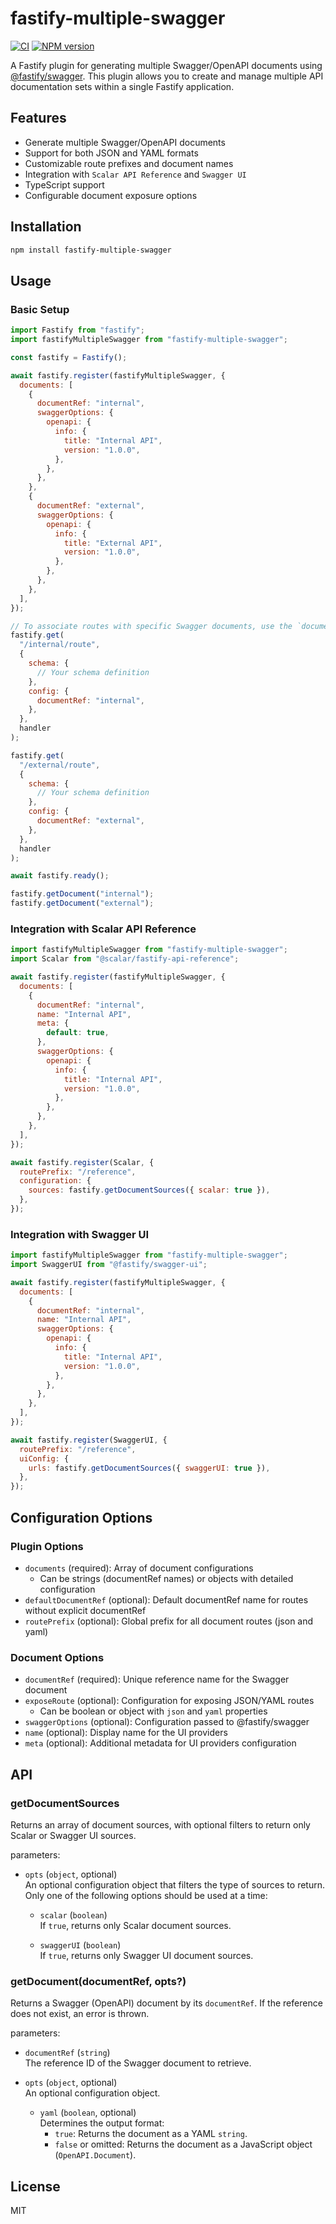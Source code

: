# fastify-multiple-swagger

[![CI](https://github.com/inyourtime/fastify-multiple-swagger/actions/workflows/ci.yml/badge.svg?branch=main)](https://github.com/inyourtime/fastify-multiple-swagger/actions/workflows/ci.yml)
[![NPM version](https://img.shields.io/npm/v/fastify-multiple-swagger.svg?style=flat)](https://www.npmjs.com/package/fastify-multiple-swagger)

A Fastify plugin for generating multiple Swagger/OpenAPI documents using [@fastify/swagger](https://github.com/fastify/fastify-swagger). This plugin allows you to create and manage multiple API documentation sets within a single Fastify application.

## Features

- Generate multiple Swagger/OpenAPI documents
- Support for both JSON and YAML formats
- Customizable route prefixes and document names
- Integration with `Scalar API Reference` and `Swagger UI`
- TypeScript support
- Configurable document exposure options

## Installation

```bash
npm install fastify-multiple-swagger
```

## Usage

### Basic Setup

```javascript
import Fastify from "fastify";
import fastifyMultipleSwagger from "fastify-multiple-swagger";

const fastify = Fastify();

await fastify.register(fastifyMultipleSwagger, {
  documents: [
    {
      documentRef: "internal",
      swaggerOptions: {
        openapi: {
          info: {
            title: "Internal API",
            version: "1.0.0",
          },
        },
      },
    },
    {
      documentRef: "external",
      swaggerOptions: {
        openapi: {
          info: {
            title: "External API",
            version: "1.0.0",
          },
        },
      },
    },
  ],
});

// To associate routes with specific Swagger documents, use the `documentRef` in the route configuration
fastify.get(
  "/internal/route",
  {
    schema: {
      // Your schema definition
    },
    config: {
      documentRef: "internal",
    },
  },
  handler
);

fastify.get(
  "/external/route",
  {
    schema: {
      // Your schema definition
    },
    config: {
      documentRef: "external",
    },
  },
  handler
);

await fastify.ready();

fastify.getDocument("internal");
fastify.getDocument("external");
```

### Integration with Scalar API Reference

```javascript
import fastifyMultipleSwagger from "fastify-multiple-swagger";
import Scalar from "@scalar/fastify-api-reference";

await fastify.register(fastifyMultipleSwagger, {
  documents: [
    {
      documentRef: "internal",
      name: "Internal API",
      meta: {
        default: true,
      },
      swaggerOptions: {
        openapi: {
          info: {
            title: "Internal API",
            version: "1.0.0",
          },
        },
      },
    },
  ],
});

await fastify.register(Scalar, {
  routePrefix: "/reference",
  configuration: {
    sources: fastify.getDocumentSources({ scalar: true }),
  },
});
```

### Integration with Swagger UI

```javascript
import fastifyMultipleSwagger from "fastify-multiple-swagger";
import SwaggerUI from "@fastify/swagger-ui";

await fastify.register(fastifyMultipleSwagger, {
  documents: [
    {
      documentRef: "internal",
      name: "Internal API",
      swaggerOptions: {
        openapi: {
          info: {
            title: "Internal API",
            version: "1.0.0",
          },
        },
      },
    },
  ],
});

await fastify.register(SwaggerUI, {
  routePrefix: "/reference",
  uiConfig: {
    urls: fastify.getDocumentSources({ swaggerUI: true }),
  },
});
```

## Configuration Options

### Plugin Options

- `documents` (required): Array of document configurations
  - Can be strings (documentRef names) or objects with detailed configuration
- `defaultDocumentRef` (optional): Default documentRef name for routes without explicit documentRef
- `routePrefix` (optional): Global prefix for all document routes (json and yaml)

### Document Options

- `documentRef` (required): Unique reference name for the Swagger document
- `exposeRoute` (optional): Configuration for exposing JSON/YAML routes
  - Can be boolean or object with `json` and `yaml` properties
- `swaggerOptions` (optional): Configuration passed to @fastify/swagger
- `name` (optional): Display name for the UI providers
- `meta` (optional): Additional metadata for UI providers configuration

## API

### getDocumentSources

Returns an array of document sources, with optional filters to return only Scalar or Swagger UI sources.

parameters:

- `opts` (`object`, optional)  
  An optional configuration object that filters the type of sources to return. Only one of the following options should be used at a time:

  - `scalar` (`boolean`)  
    If `true`, returns only Scalar document sources.

  - `swaggerUI` (`boolean`)  
    If `true`, returns only Swagger UI document sources.

### getDocument(documentRef, opts?)

Returns a Swagger (OpenAPI) document by its `documentRef`. If the reference does not exist, an error is thrown.

parameters:

- `documentRef` (`string`)  
  The reference ID of the Swagger document to retrieve.

- `opts` (`object`, optional)  
  An optional configuration object.

  - `yaml` (`boolean`, optional)  
    Determines the output format:
    - `true`: Returns the document as a YAML `string`.
    - `false` or omitted: Returns the document as a JavaScript object (`OpenAPI.Document`).

## License

MIT

